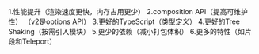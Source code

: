 1.性能提升（渲染速度更快，内存占用更少）
2.composition API（提高可维护性） （v2是options API）
3.更好的TypeScript（类型定义）
4.更好的Tree Shaking（按需引入模块）
5.更少的依赖（减小打包体积）
6.更多的特性（如片段和Teleport）